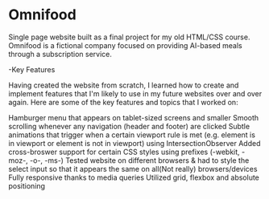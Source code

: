 # Omnifood

Single page website built as a final project for my old HTML/CSS course. Omnifood is a fictional company focused on providing AI-based meals through a subscription service.    

-Key Features

Having created the website from scratch, I learned how to create and implement features that I'm likely to use in my future websites over and over again. Here are some of the key features and topics that I worked on:

Hamburger menu that appears on tablet-sized screens and smaller
Smooth scrolling whenever any navigation (header and footer) are clicked
Subtle animations that trigger when a certain viewport rule is met (e.g. element is in viewport or element is not in viewport) using IntersectionObserver
Added cross-broswer support for certain CSS styles using prefixes (-webkit, -moz-, -o-, -ms-)
Tested website on different browsers & had to style the select input so that it appears the same on all(Not really) browsers/devices
Fully responsive thanks to media queries 
Utilized grid, flexbox and absolute positioning
